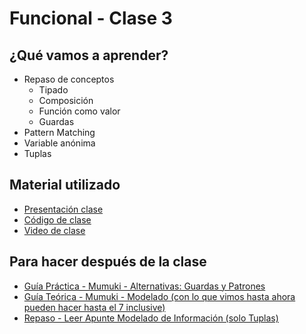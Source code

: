 # Funcional - Clase 3

## ¿Qué vamos a aprender?

* Repaso de conceptos
    * Tipado
    * Composición
    * Función como valor
    * Guardas
* Pattern Matching
* Variable anónima
* Tuplas

## Material utilizado

* [Presentación clase](https://docs.google.com/presentation/d/1_4iPCBdaMmrRvql40RL6EGFNWl-1Ovog5d2Ns4e1neA/edit?usp=sharing)
* [Código de clase](https://github.com/pdep-st/seguimiento/blob/main/seguimiento/2021/funcional/practica/clase3.hs)
* [Video de clase](https://youtu.be/OHbsXlbhcPo)

## Para hacer después de la clase

* [Guía Práctica - Mumuki - Alternativas: Guardas y Patrones](https://mumuki.io/pdep-utn/lessons/694-programacion-funcional-alternativas-guardas-y-patrones)
* [Guía Teórica - Mumuki - Modelado (con lo que vimos hasta ahora pueden hacer hasta el 7 inclusive)](https://mumuki.io/pdep-utn/lessons/745-programacion-funcional-modelado)
* [Repaso - Leer Apunte Modelado de Información (solo Tuplas)](https://docs.google.com/document/d/11C2UAbP70dP7sTID-ZxJm_a-5ypKxQUEuZr6GVk5yFI/edit#heading=h.x2xuqlkw85oe)
